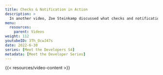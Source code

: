 ```yaml
---
title: Checks & Notification in Action
description: >
  In another video, Zoe Steinkamp discussed what checks and notifications in InfluxDB are. Here, she uses a real world example to demonstrate how and when to use the different types of checks and notifications available in InfluxDB. For an introduction, see [Intro to Checks and Notifications](https://youtu.be/-QdldB3RxMw)
menu:
  resources:
    parent: Videos
weight: 112
youtubeID: 3Th_OcwJ47s
date: 2022-6-30
series: [Meet the Developers S4]
metadata: [Meet the Developer Series]
---
```


{{< resources/video-content >}}
